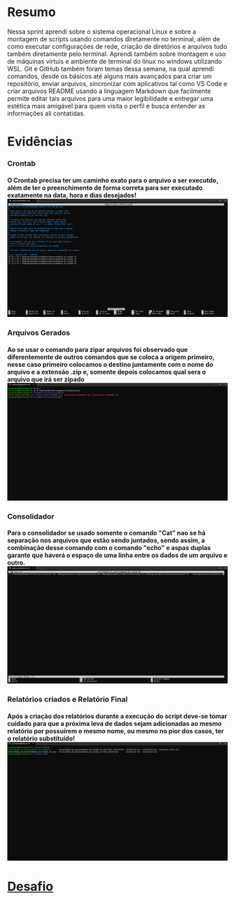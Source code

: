 # Resumo
Nessa sprint aprendi sobre o sistema operacional Linux e sobre a montagem de scripts usando comandos diretamente no terminal, além de como executar configurações de rede, criação de diretórios e arquivos tudo também diretamente pelo terminal. Aprendi também sobre montagem e uso de máquinas virtuis e ambiente de terminal do linux no windows utilizando WSL.
Git e GitHub também foram temas dessa semana, na qual aprendi comandos, desde os básicos até alguns mais avançados para criar um repositório, enviar arquivos, sincronizar com aplicativos tal como VS Code e criar arquivos README usando a linguagem Markdown que facilmente permite editar tais arquivos para uma maior legibilidade e entregar uma estética mais amigável para quem visita o perfil e busca entender as informações ali contatidas.

# Evidências

### Crontab 
#### O Crontab precisa ter um caminho exato para o arquivo a ser executdo, além de ter o preenchimento de forma correta para ser executado exatamente na data, hora e dias desejados! ![Crontab](Evidencias/crontab.png)

### Arquivos Gerados
#### Ao se usar o comando para zipar arquivos foi observado que diferentemente de outros comandos que se coloca a origem primeiro, nesse caso primeiro colocamos o destino juntamente com o nome do arquivo e a extensão .zip e, somente depois colocamos qual sera o arquivo que irá ser zipado ![Arquivos Gerados](Evidencias/arquivos_gerados.png)

### Consolidador
#### Para o consolidador se usado somente o comando "Cat" nao se há separação nos arquivos que estão sendo juntados, sendo assim, a combinação desse comando com o comando "echo" e aspas duplas garante que haverá o espaço de uma linha entre os dados de um arquivo e outro. ![Consolidador](Evidencias/Consolidador.png)

### Relatórios criados e Relatório Final 
#### Após a criação dos relatórios durante a execução do script deve-se tomar cuidado para que a próxima leva de dados sejam adicionadas ao mesmo relatório por possuírem o mesmo nome, ou mesmo no pior dos casos, ter o relatório substituído! ![Relatorios](Evidencias/relatorios_criados_e_relatorio_final.png)

# __[Desafio](/Sprint_1/Desafio/)__
